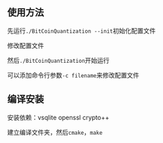 ## 使用方法

先运行`./BitCoinQuantization --init`初始化配置文件

修改配置文件

然后`./BitCoinQuantization`开始运行

可以添加命令行参数`-c filename`来修改配置文件

## 编译安装

安装依赖：vsqlite openssl crypto++

建立编译文件夹，然后`cmake`，`make`